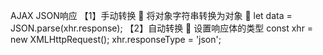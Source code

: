  AJAX  JSON响应
【1】手动转换
	将对象字符串转换为对象  let data = JSON.parse(xhr.response);
【2】自动转换
	设置响应体的类型
const xhr = new XMLHttpRequest();
xhr.responseType = 'json';
